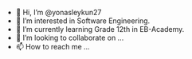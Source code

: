- 👋 Hi, I’m @yonasleykun27
- 👀 I’m interested in Software Engineering.
- 🌱 I’m currently learning Grade 12th in EB-Academy.
- 💞️ I’m looking to collaborate on ...
- 📫 How to reach me ...

<!---
yonasleykun27/yonasleykun27 is a ✨ special ✨ repository because its `README.md` (this file) appears on your GitHub profile.
You can click the Preview link to take a look at your changes.
--->
